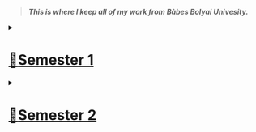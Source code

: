 >***This is where I keep all of my work from Bàbes Bolyai Univesity.***

<details closed><summary>

# [:link:Semester 1](https://github.com/alexapvl/Babes-Bolyai-University/tree/master/Semester%201 "Semester 1")
</summary>

<!---
this is a comment
--->
- ## [Algebra :heavy_plus_sign::heavy_multiplication_x:](https://github.com/alexapvl/Babes-Bolyai-University/tree/master/Semester%201/Algebra "Algebra")

- ## [Analysis :infinity:](https://github.com/alexapvl/Babes-Bolyai-University/tree/master/Semester%201/Analysis "Analysis")
    - ### [Homeworks](https://github.com/alexapvl/Babes-Bolyai-University/tree/master/Semester%201/Analysis/Homeworks "Homeworks")

- ## [Computational Logic :spades::hearts:](https://github.com/alexapvl/Babes-Bolyai-University/tree/master/Semester%201/Computational%20Logic "Computational Logic")
    - ### [Extra Homeworks](https://github.com/alexapvl/Babes-Bolyai-University/tree/master/Semester%201/Computational%20Logic/Extra%20Homeworks "Extra Homeworks")

- ## [Computer Systems Architecture :desktop_computer:](https://github.com/alexapvl/Babes-Bolyai-University/tree/master/Semester%201/Computer%20Systems%20Architecture "Computer Systems Architecture")
    - ### [Extra Work](https://github.com/alexapvl/Babes-Bolyai-University/tree/master/Semester%201/Computer%20Systems%20Architecture/Extra%20Work "Extra Work")
    - ### [Homeworks](https://github.com/alexapvl/Babes-Bolyai-University/tree/master/Semester%201/Computer%20Systems%20Architecture/Homeworks "Homeworks")
    - ### [Lab Work](https://github.com/alexapvl/Babes-Bolyai-University/tree/master/Semester%201/Computer%20Systems%20Architecture/Lab%20Work "Lab Work")
    - ### [Seminars](https://github.com/alexapvl/Babes-Bolyai-University/tree/master/Semester%201/Computer%20Systems%20Architecture/Seminars "Seminars")

- ## [Fundamentals of Programming :snake:](https://github.com/alexapvl/Babes-Bolyai-University/tree/master/Semester%201/Fundamentals%20of%20Programming "Fundamentals of Programming")
    - ### [Labs](https://github.com/alexapvl/Babes-Bolyai-University/tree/master/Semester%201/Fundamentals%20of%20Programming/Labs "Labs")
    - ### [Seminars](https://github.com/alexapvl/Babes-Bolyai-University/tree/master/Semester%201/Fundamentals%20of%20Programming/Seminars "Seminars")
    - ### [Extra Work](https://github.com/alexapvl/Babes-Bolyai-University/tree/master/Semester%201/Fundamentals%20of%20Programming/Extra%20Work "Extra Work")
    - ### [Exam](https://github.com/alexapvl/Babes-Bolyai-University/tree/master/Semester%201/Fundamentals%20of%20Programming/Exam%20-%20Snake%20Game "Exam")

</details>

<details closed><summary>

# [:link:Semester 2](https://github.com/alexapvl/Babes-Bolyai-University/tree/master/Semester%202 "Semester 2")
</summary>

- ## [Data Structures and Algorithms](https://github.com/alexapvl/Babes-Bolyai-University/tree/master/Semester%202/Data%20Structures%20and%20Algorithms "Data Structures and Algorithms")
    - ### [Lab Work](https://github.com/alexapvl/Babes-Bolyai-University/tree/master/Semester%202/Data%20Structures%20and%20Algorithms/Labs "Lab Work")

- ## [Graph Algorithms](https://github.com/alexapvl/Babes-Bolyai-University/tree/master/Semester%202/Graph%20Algorithms "Graph Algorithms")
    - ### [Lab Work](https://github.com/alexapvl/Babes-Bolyai-University/tree/master/Semester%202/Graph%20Algorithms/Labs "Lab Work")

- ## [Object Oriented Programming](https://github.com/alexapvl/Babes-Bolyai-University/tree/master/Semester%202/Object%20Oriented%20Programming "Object Oriented Programming")
    - ### [Course](https://github.com/alexapvl/Babes-Bolyai-University/tree/master/Semester%202/Object%20Oriented%20Programming/Course "Course")
    - ### [Lab Work](https://github.com/alexapvl/Babes-Bolyai-University/tree/master/Semester%202/Object%20Oriented%20Programming/Labs "Lab Work")
    - ### [Seminars](https://github.com/alexapvl/Babes-Bolyai-University/tree/master/Semester%202/Object%20Oriented%20Programming/Seminar "Seminars")

- ## [Operating Systems](https://github.com/alexapvl/Babes-Bolyai-University/tree/master/Semester%202/Operating%20Systems "Operating Systems")
    - ### [Course](https://github.com/alexapvl/Babes-Bolyai-University/tree/master/Semester%202/Operating%20Systems/Course "Course")

</details>
